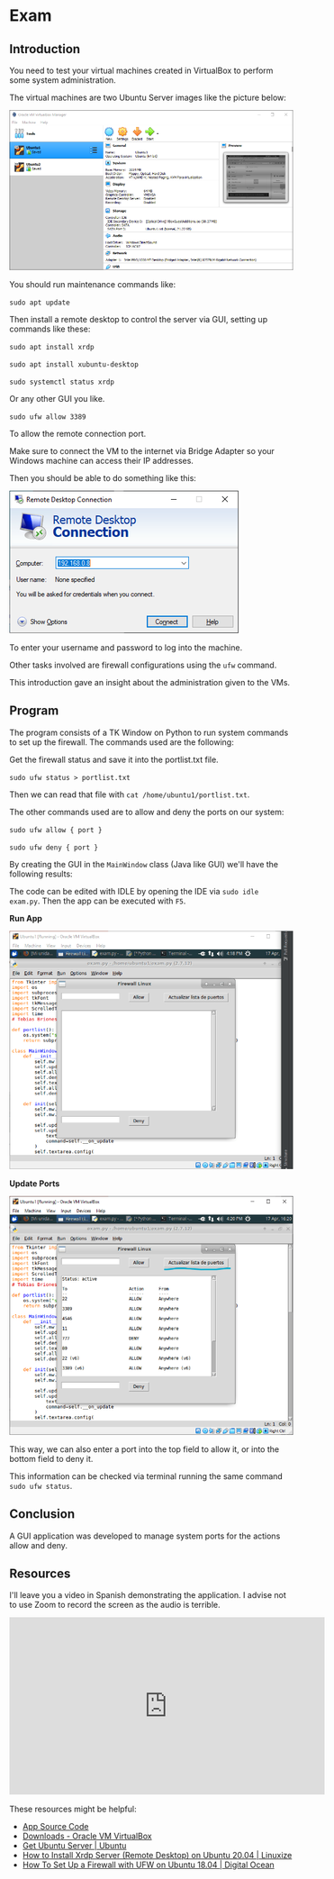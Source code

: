 # Exam

## Introduction

You need to test your virtual machines created in VirtualBox to perform some
system administration.

The virtual machines are two Ubuntu Server images like the picture below:

![VirtualBox VMs](screenshots/virtualbox-vms.png)

You should run maintenance commands like:

`sudo apt update`

Then install a remote desktop to control the server via GUI, setting up commands
like these:

`sudo apt install xrdp`

`sudo apt install xubuntu-desktop`

`sudo systemctl status xrdp`

Or any other GUI you like.

`sudo ufw allow 3389`

To allow the remote connection port.

Make sure to connect the VM to the internet via Bridge Adapter so your Windows
machine can access their IP addresses.

Then you should be able to do something like this:

![Windows RDC](screenshots/windows-rdc.png)

To enter your username and password to log into the machine.

Other tasks involved are firewall configurations using the `ufw` command.

This introduction gave an insight about the administration given to the VMs.

## Program

The program consists of a TK Window on Python to run system commands to set up
the firewall. The commands used are the following:

Get the firewall status and save it into the portlist.txt file.

`sudo ufw status > portlist.txt`

Then we can read that file with `cat /home/ubuntu1/portlist.txt`.

The other commands used are to allow and deny the ports on our system:

`sudo ufw allow { port }`

`sudo ufw deny { port }`

By creating the GUI in the `MainWindow` class (Java like GUI) we'll have the
following results:

The code can be edited with IDLE by opening the IDE via `sudo idle exam.py`.
Then the app can be executed with `F5`.

**Run App**

![VM Run App](screenshots/vm-run-app.png)

**Update Ports**

![VM Update Ports](screenshots/vm-update-ports.png)

This way, we can also enter a port into the top field to allow it, or into the
bottom field to deny it.

This information can be checked via terminal running the same
command `sudo ufw status`.

## Conclusion

A GUI application was developed to manage system ports for the actions allow 
and deny.

## Resources

I'll leave you a video in Spanish demonstrating the application. I advise not to
use Zoom to record the screen as the audio is terrible.

<iframe 
    width="560"
    height="315"
    src="https://www.youtube-nocookie.com/embed/d11WSVjmeeI" 
    title="YouTube video player" 
    frameborder="0" 
    allow="accelerometer; autoplay; clipboard-write; encrypted-media; gyroscope; picture-in-picture"
    allowfullscreen>
</iframe>

These resources might be helpful:

- [App Source Code](exam.py)
- [Downloads - Oracle VM VirtualBox](https://www.virtualbox.org/wiki/Downloads)
- [Get Ubuntu Server \| Ubuntu](https://ubuntu.com/download/server)
- [How to Install Xrdp Server (Remote Desktop) on Ubuntu 20.04 \| Linuxize](https://linuxize.com/post/how-to-install-xrdp-on-ubuntu-20-04)
- [How To Set Up a Firewall with UFW on Ubuntu 18.04 \| Digital Ocean](https://www.digitalocean.com/community/tutorials/how-to-set-up-a-firewall-with-ufw-on-ubuntu-18-04)
